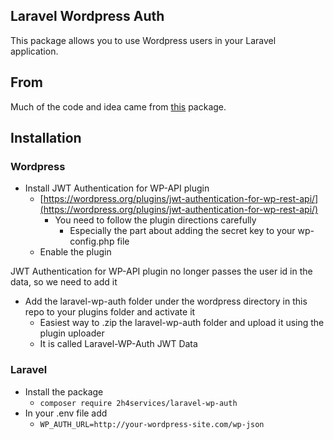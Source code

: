 ## Laravel Wordpress Auth

This package allows you to use Wordpress users in your Laravel application.

## From

Much of the code and idea came from [this](https://github.com/Shelob9/laravel-wordpress-user-provider) package.

## Installation

### Wordpress

- Install JWT Authentication for WP-API plugin
  - [https://wordpress.org/plugins/jwt-authentication-for-wp-rest-api/](https://wordpress.org/plugins/jwt-authentication-for-wp-rest-api/)
    - You need to follow the plugin directions carefully
      - Especially the part about adding the secret key to your wp-config.php file 
  - Enable the plugin

JWT Authentication for WP-API plugin no longer passes the user id in the data, so we need to add it

- Add the laravel-wp-auth folder under the wordpress directory in this repo to your plugins folder and activate it
  - Easiest way to .zip the laravel-wp-auth folder and upload it using the plugin uploader
  - It is called Laravel-WP-Auth JWT Data

### Laravel

- Install the package
    - `composer require 2h4services/laravel-wp-auth`
- In your .env file add
  - `WP_AUTH_URL=http://your-wordpress-site.com/wp-json`

